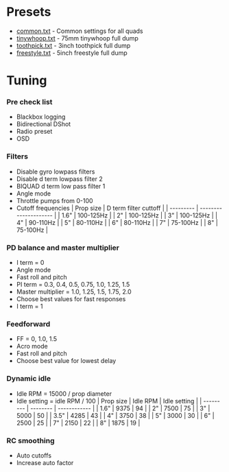 # Presets

- [common.txt](common.txt) - Common settings for all quads
- [tinywhoop.txt](tinywhoop.txt) - 75mm tinywhoop full dump
- [toothpick.txt](toothpick.txt) - 3inch toothpick full dump
- [freestyle.txt](freestyle.txt) - 5inch freestyle full dump

# Tuning

### Pre check list
- Blackbox logging
- Bidirectional DShot
- Radio preset
- OSD

### Filters
- Disable gyro lowpass filters
- Disable d term lowpass filter 2
- BIQUAD d term low pass filter 1
- Angle mode
- Throttle pumps from 0-100
- Cutoff frequencies
  | Prop size | D term filter cuttoff |
  | --------- | --------------------- |
  | 1.6"      | 100-125Hz             |
  | 2"        | 100-125Hz             |
  | 3"        | 100-125Hz             |
  | 4"        | 90-110Hz              |
  | 5"        | 80-110Hz              |
  | 6"        | 80-110Hz              |
  | 7"        | 75-100Hz              |
  | 8"        | 75-100Hz              |

### PD balance and master multiplier
- I term = 0
- Angle mode
- Fast roll and pitch
- PI term = 0.3, 0.4, 0.5, 0.75, 1.0, 1.25, 1.5
- Master multiplier = 1.0, 1.25, 1.5, 1.75, 2.0
- Choose best values for fast responses
- I term = 1

### Feedforward
- FF = 0, 1.0, 1.5
- Acro mode
- Fast roll and pitch
- Choose best value for lowest delay

### Dynamic idle
- Idle RPM = 15000 / prop diameter
- Idle setting = idle RPM / 100
  | Prop size | Idle RPM | Idle setting |
  | --------- | -------- | ------------ |
  | 1.6"      | 9375     | 94           |
  | 2"        | 7500     | 75           |
  | 3"        | 5000     | 50           |
  | 3.5"      | 4285     | 43           |
  | 4"        | 3750     | 38           |
  | 5"        | 3000     | 30           |
  | 6"        | 2500     | 25           |
  | 7"        | 2150     | 22           |
  | 8"        | 1875     | 19           |

### RC smoothing
- Auto cutoffs
- Increase auto factor
